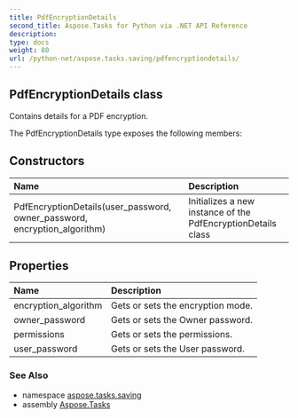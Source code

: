 ```yaml
---
title: PdfEncryptionDetails
second_title: Aspose.Tasks for Python via .NET API Reference
description: 
type: docs
weight: 80
url: /python-net/aspose.tasks.saving/pdfencryptiondetails/
---
```


## PdfEncryptionDetails class

Contains details for a PDF encryption.

The PdfEncryptionDetails type exposes the following members:
## Constructors
| Name | Description |
| :- | :- |
|PdfEncryptionDetails(user_password, owner_password, encryption_algorithm)|Initializes a new instance of the PdfEncryptionDetails class|
## Properties
| Name | Description |
| :- | :- |
|encryption_algorithm|Gets or sets the encryption mode.|
|owner_password|Gets or sets the Owner password.|
|permissions|Gets or sets the permissions.|
|user_password|Gets or sets the User password.|

### See Also

* namespace [aspose.tasks.saving](/tasks/python-net/aspose.tasks.saving/)
* assembly [Aspose.Tasks](/tasks/python-net/)

